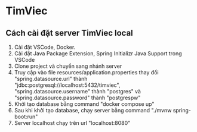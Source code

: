# TimViec
## Cách cài đặt server TimViec local

  1. Cài đặt VSCode, Docker.
  2. Cài đặt Java Package Extension, Spring Initializr Java Support trong VSCode
  3. Clone project và chuyển sang nhánh server
  4. Truy cập vào file resources/application.properties thay đổi "spring.datasource.url" thành "jdbc:postgresql://localhost:5432/timviec", "spring.datasource.username" thành "postgres" và "spring.datasource.password" thành "postgrespw"
  5. Khởi tạo database bằng command "docker compose up"
  6. Sau khi khởi tạo database, chạy server bằng command "./mvnw spring-boot:run"
  7. Server localhost chạy trên url "localhost:8080"
